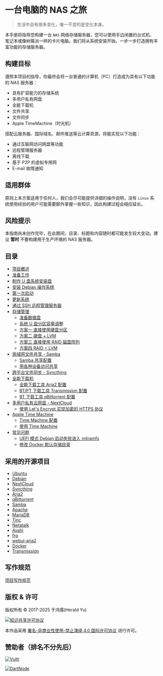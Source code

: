 # 一台电脑的 NAS 之旅

> 生活中会有很多变化，唯一不变的是变化本身。

本手册将指导您构建一台 `NAS` 网络存储服务器，您可以使用手边闲置的台式机、笔记本或像树莓派一样的卡片电脑。我们将从系统安装开始，一步一步打造拥有丰富功能的存储服务器。

## 构建目标

遵照本项目的指导，你最终会将一台普通的计算机（PC）打造成为具有以下功能的 NAS 服务器：

* 具有扩容能力的存储系统
* 多用户私有网盘
* 全能下载机
* 文件共享
* 文件同步
* Apple TimeMachine（时光机）

搭配云服务器、国际域名、邮件推送等云计算资源，将能实现以下功能：

* 通过互联网访问网盘等功能
* 远程管理服务器
* 离线下载
* 基于 P2P 的虚拟专用网
* E-mail 故障通知

## 适用群体

原则上本方案适用于任何人，我们会尽可能提供详细的操作说明，没有 `Linux` 系统使用经验的用户可能需要额外掌握一些知识，因此构建过程会相应延长。

## 风险提示

本指南尚未创作完毕，在此期间，目录、标题和内容随时都可能发生较大变动。建议 **暂时** 不要构建用于生产环境的 NAS 服务器。

## 目录

* [项目概述](summary.md)
* [准备工作](preparations.md)
* [制作 U 盘系统安装盘](system-installation/usb-installer.md)
* [安装 Debian 操作系统](system-installation/system-installation.md)
* [第一次启动](the-first-boot/the-first-boot.md)
* [更新系统](initialization/system-upgrade.md)
* [通过 SSH 远程管理服务器](initialization/use-ssh.md)
* [存储管理](storage)
	* [准备数据盘](storage/prepare-hdd.md)
   * [系统 U 盘分区容量调整](storage/resize-flashdrive.md)
	* [方案一 直接使用硬盘分区](storage/case-one.md)
	* [方案二 硬盘 + LVM](storage/case-two.md)
	* [方案三 直接使用 RAID 磁盘阵列](storage/case-three.md)
	* [方案四 RAID + LVM](storage/case-four.md)
* [局域网文件共享 - Samba](samba)
	* [Samba 共享配置](samba/create-samba-share.md)
	* [用各种设备访问共享](samba/access-samba-share.md)
* [跨平台文件同步 - Syncthing](syncthing)
* [全能下载机](download-machine)
	* [全能下载工具 Aria2 配置](download-machine/aria2-settings.md)
	* [BT/PT 下载工具 Transmission 配置](download-machine/transmission-settings.md)
	* [BT 下载工具 qBittorrent 配置](download-machine/qbittorrent-settings.md)
* [多用户私有云网盘 - NextCloud](nextcloud)
   * [使用 Let's Encrypt 实现加密的 HTTPS 协议](nextcloud/frp_letsencrypt.md) 
* [Apple Time Machine](time-machine)
	* [Time Machine 配置](time-machine/time-machine-settings.md)
	* [使用 Time Machine](time-machine/time-machine-usage.md)
* [常见问题](questions)
	* [UEFI 模式 Debian 启动失败进入 initramfs](questions/uefi-cannot-boot.md)
	* [修改 Docker 默认存储目录](questions/docker-root.md)

## 采用的开源项目

* [Ubuntu](https://www.ubuntu.com/server)
* [Debian](https://www.debian.org/)
* [NextCloud](https://www.nextcloud.com)
* [Syncthing](https://syncthing.net/)
* [Aria2](https://aria2.github.io/)
* [qBittorrent](https://www.qbittorrent.org/)
* [Samba](https://www.samba.org/)
* [Apache](http://httpd.apache.org/)
* [MariaDB](https://downloads.mariadb.org/)
* [Tinc](https://www.tinc-vpn.org/)
* [Netatalk](http://netatalk.sourceforge.net/)
* [Avahi](http://avahi.org/)
* [frp](https://github.com/fatedier/frp)
* [webui-aria2](https://github.com/ziahamza/webui-aria2)
* [Docker](https://www.docker.com/)
* [Transmission](https://transmissionbt.com)

## 写作规范
[项目写作规范](writing-guidelines.md)

## 版权 & 许可

版权所有 ©️ 2017-2025 于鸿儒(Herald Yu)

[<img alt="知识共享许可协议" style="border-width:0" src="images/by-nc-nd-88x31.png">](http://creativecommons.org/licenses/by-nc-nd/4.0/deed.zh)

本作品采用 [署名-非商业性使用-禁止演绎 4.0 国际许可协议](http://creativecommons.org/licenses/by-nc-nd/4.0/deed.zh) 进行许可。

## 赞助者（排名不分先后）

[![Vultr](https://www.vultr.com/media/logo_onwhite.png)](https://www.vultr.com/?ref=7126678)

[![DartNode](https://dartnode.com/branding/black_color_full.png)](https://dartnode.com?aff=WackyZebra258)